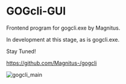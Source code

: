 # GOGcli-GUI
Frontend program for gogcli.exe by Magnitus.

In development at this stage, as is gogcli.exe.

Stay Tuned!

https://github.com/Magnitus-/gogcli

![gogcli_main](https://user-images.githubusercontent.com/19166041/109370993-af18f800-78f2-11eb-933b-51910c74648a.png)

